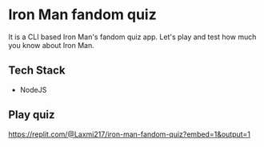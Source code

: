 
# Iron Man fandom quiz

It is a CLI based Iron Man's fandom quiz app. Let's play and test how much you know about Iron Man.
## Tech Stack

- NodeJS


## Play quiz
https://replit.com/@Laxmi217/iron-man-fandom-quiz?embed=1&output=1
